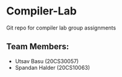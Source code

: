 # Compiler-Lab
Git repo for compiler lab group assignments

## Team Members:
* Utsav Basu (20CS30057)
* Spandan Halder (20CS10063)
